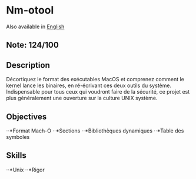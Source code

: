 # Nm-otool

Also available in [English](Readme.md)

## Note: 124/100

## Description

Décortiquez le format des exécutables MacOS et comprenez comment le kernel lance les binaires, en ré-écrivant ces deux outils du système. Indispensable pour tous ceux qui voudront faire de la sécurité, ce projet est plus généralement une ouverture sur la culture UNIX système.

## Objectives
⋅⋅*Format Mach-O 
⋅⋅*Sections 
⋅⋅*Bibliothèques dynamiques 
⋅⋅*Table des symboles 
## Skills
⋅⋅*Unix 
⋅⋅*Rigor 
